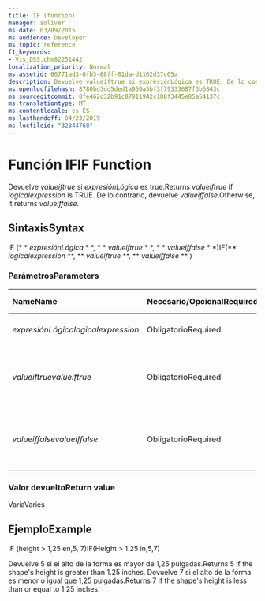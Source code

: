 ```yaml
---
title: IF (función)
manager: soliver
ms.date: 03/09/2015
ms.audience: Developer
ms.topic: reference
f1_keywords:
- Vis_DSS.chm82251442
localization_priority: Normal
ms.assetid: 66771ad3-0fb3-68ff-81da-d1162d37c05a
description: Devuelve valueiftrue si expresiónLógica es TRUE. De lo contrario, devuelve valueiffalse.
ms.openlocfilehash: 8780bd3dd5ded1a950a5bf3f79333687f3b6843c
ms.sourcegitcommit: 8fe462c32b91c87911942c188f3445e85a54137c
ms.translationtype: MT
ms.contentlocale: es-ES
ms.lasthandoff: 04/23/2019
ms.locfileid: "32344768"
---
```

# <a name="if-function"></a><span data-ttu-id="7c08c-104">Función IF</span><span class="sxs-lookup"><span data-stu-id="7c08c-104">IF Function</span></span>

<span data-ttu-id="7c08c-105">Devuelve _valueiftrue_ si _expresiónLógica_ es true.</span><span class="sxs-lookup"><span data-stu-id="7c08c-105">Returns  _valueiftrue_ if  _logicalexpression_ is TRUE.</span></span> <span data-ttu-id="7c08c-106">De lo contrario, devuelve _valueiffalse_.</span><span class="sxs-lookup"><span data-stu-id="7c08c-106">Otherwise, it returns  _valueiffalse_.</span></span>
  
## <a name="syntax"></a><span data-ttu-id="7c08c-107">Sintaxis</span><span class="sxs-lookup"><span data-stu-id="7c08c-107">Syntax</span></span>

<span data-ttu-id="7c08c-108">IF (\* \* *expresiónLógica* \* \*, \* \* *valueiftrue* \* \*, \* \* *valueiffalse* \* \*)</span><span class="sxs-lookup"><span data-stu-id="7c08c-108">IF(\*\* *logicalexpression* \*\*, \*\* *valueiftrue* \*\*, \*\* *valueiffalse* \*\* )</span></span> 
  
### <a name="parameters"></a><span data-ttu-id="7c08c-109">Parámetros</span><span class="sxs-lookup"><span data-stu-id="7c08c-109">Parameters</span></span>

|<span data-ttu-id="7c08c-110">**Name**</span><span class="sxs-lookup"><span data-stu-id="7c08c-110">**Name**</span></span>|<span data-ttu-id="7c08c-111">**Necesario/Opcional**</span><span class="sxs-lookup"><span data-stu-id="7c08c-111">**Required/Optional**</span></span>|<span data-ttu-id="7c08c-112">**Tipo de datos**</span><span class="sxs-lookup"><span data-stu-id="7c08c-112">**Data Type**</span></span>|<span data-ttu-id="7c08c-113">**Descripción**</span><span class="sxs-lookup"><span data-stu-id="7c08c-113">**Description**</span></span>|
|:-----|:-----|:-----|:-----|
| <span data-ttu-id="7c08c-114">_expresiónLógica_</span><span class="sxs-lookup"><span data-stu-id="7c08c-114">_logicalexpression_</span></span> <br/> |<span data-ttu-id="7c08c-115">Obligatorio</span><span class="sxs-lookup"><span data-stu-id="7c08c-115">Required</span></span>  <br/> |<span data-ttu-id="7c08c-116">**String**</span><span class="sxs-lookup"><span data-stu-id="7c08c-116">**String**</span></span> <br/> |<span data-ttu-id="7c08c-117">Expresión que se va a evaluar.</span><span class="sxs-lookup"><span data-stu-id="7c08c-117">Expression to evaluate.</span></span>  <br/> |
| <span data-ttu-id="7c08c-118">_valueiftrue_</span><span class="sxs-lookup"><span data-stu-id="7c08c-118">_valueiftrue_</span></span> <br/> |<span data-ttu-id="7c08c-119">Obligatorio</span><span class="sxs-lookup"><span data-stu-id="7c08c-119">Required</span></span>  <br/> |<span data-ttu-id="7c08c-120">**Diferencias**</span><span class="sxs-lookup"><span data-stu-id="7c08c-120">**Varies**</span></span> <br/> |<span data-ttu-id="7c08c-121">Valor que se va a devolver si _expresiónLógica_ es true.</span><span class="sxs-lookup"><span data-stu-id="7c08c-121">Value to return if  _logicalexpression_ is true.</span></span>  <br/> |
| <span data-ttu-id="7c08c-122">_valueiffalse_</span><span class="sxs-lookup"><span data-stu-id="7c08c-122">_valueiffalse_</span></span> <br/> |<span data-ttu-id="7c08c-123">Obligatorio</span><span class="sxs-lookup"><span data-stu-id="7c08c-123">Required</span></span>  <br/> |<span data-ttu-id="7c08c-124">**Diferencias**</span><span class="sxs-lookup"><span data-stu-id="7c08c-124">**Varies**</span></span> <br/> | <span data-ttu-id="7c08c-125">Valor que se va a devolver si _expresiónLógica_ es false.</span><span class="sxs-lookup"><span data-stu-id="7c08c-125">Value to return if  _logicalexpression_ is false.</span></span>  <br/> |
   
### <a name="return-value"></a><span data-ttu-id="7c08c-126">Valor devuelto</span><span class="sxs-lookup"><span data-stu-id="7c08c-126">Return value</span></span>

<span data-ttu-id="7c08c-127">Varía</span><span class="sxs-lookup"><span data-stu-id="7c08c-127">Varies</span></span>
  
## <a name="example"></a><span data-ttu-id="7c08c-128">Ejemplo</span><span class="sxs-lookup"><span data-stu-id="7c08c-128">Example</span></span>

<span data-ttu-id="7c08c-129">IF (height \> 1,25 en,5, 7)</span><span class="sxs-lookup"><span data-stu-id="7c08c-129">IF(Height \> 1.25 in,5,7)</span></span>
  
<span data-ttu-id="7c08c-130">Devuelve 5 si el alto de la forma es mayor de 1,25 pulgadas.</span><span class="sxs-lookup"><span data-stu-id="7c08c-130">Returns 5 if the shape's height is greater than 1.25 inches.</span></span> <span data-ttu-id="7c08c-131">Devuelve 7 si el alto de la forma es menor o igual que 1,25 pulgadas.</span><span class="sxs-lookup"><span data-stu-id="7c08c-131">Returns 7 if the shape's height is less than or equal to 1.25 inches.</span></span>
  


